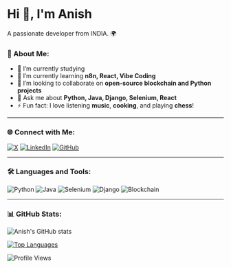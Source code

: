 # Hi 👋, I'm Anish

A passionate developer from INDIA. 🌍

### 🚀 About Me:
- 🔭 I’m currently studying
- 🌱 I’m currently learning **n8n, React, Vibe Coding**
- 👯 I’m looking to collaborate on **open-source blockchain and Python projects**
- 💬 Ask me about **Python, Java, Django, Selenium, React**
- ⚡ Fun fact: I love listening **music**, **cooking**, and playing **chess**!

---

### 🌐 Connect with Me:

[![X](https://img.shields.io/badge/-1DA1F2?logo=x&logoColor=white)](https://x.com/_im_anish)
[![LinkedIn](https://img.shields.io/badge/-LinkedIn-0077B5?logo=linkedin&logoColor=white)](https://linkedin.com/in/anishkumar840)
[![GitHub](https://img.shields.io/badge/-GitHub-181717?logo=github&logoColor=white)](https://github.com/anish840)

---

### 🛠️ Languages and Tools:

![Python](https://img.shields.io/badge/-Python-3776AB?logo=python&logoColor=white)
![Java](https://img.shields.io/badge/-Java-007396?logo=java&logoColor=white)
![Selenium](https://img.shields.io/badge/-Selenium-43B02A?logo=selenium&logoColor=white)
![Django](https://img.shields.io/badge/-Django-092E20?logo=django&logoColor=white)
![Blockchain](https://img.shields.io/badge/-Blockchain-121D33?logo=blockchain&logoColor=white)

---

### 📊 GitHub Stats:
![Anish's GitHub stats](https://github-readme-stats.vercel.app/api?username=anish840&show_icons=true&theme=dark)

[![Top Languages](https://github-readme-stats.vercel.app/api/top-langs/?username=anish840&layout=compact&theme=dark)](https://github.com/anuraghazra/github-readme-stats)

![Profile Views](https://komarev.com/ghpvc/?username=anish840&style=flat-square&color=blue)

